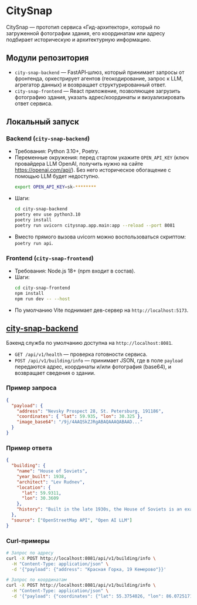 # CitySnap

CitySnap — прототип сервиса «Гид-архитектор», который по загруженной фотографии здания, его координатам или адресу подбирает историческую и архитектурную информацию.

## Модули репозитория
- `city-snap-backend` — FastAPI‑шлюз, который принимает запросы от фронтенда, оркестрирует агентов (геокодирование, запрос к LLM, агрегатор данных) и возвращает структурированный ответ.
- `city-snap-frontend` — React приложение, позволяющее загрузить фотографию здания, указать адрес/координаты и визуализировать ответ сервиса.

## Локальный запуск

### Backend (`city-snap-backend`)
- Требования: Python 3.10+, Poetry.
- Переменные окружения: перед стартом укажите `OPEN_API_KEY` (ключ провайдера LLM OpenAI, получить нужно на сайте https://openai.com/api/). Без него историческое обогащение с помощью LLM будет недоступно.
  ```bash
  export OPEN_API_KEY=sk-********
  ```
- Шаги:
  ```bash
  cd city-snap-backend
  poetry env use python3.10 
  poetry install
  poetry run uvicorn citysnap.app.main:app --reload --port 8081
  ```
- Вместо прямого вызова uvicorn можно воспользоваться скриптом: `poetry run api`.

### Frontend (`city-snap-frontend`)
- Требования: Node.js 18+ (npm входит в состав).
- Шаги:
  ```bash
  cd city-snap-frontend
  npm install
  npm run dev -- --host
  ```
- По умолчанию Vite поднимает дев-сервер на `http://localhost:5173`.

## [city-snap-backend](city-snap-backend)

Бэкенд служба по умолчанию доступна на `http://localhost:8081`.

- `GET /api/v1/health` — проверка готовности сервиса.
- `POST /api/v1/building/info` — принимает JSON, где в поле `payload` передаются адрес, координаты и/или фотография (base64), и возвращает сведения о здании.

### Пример запроса

```json
{
  "payload": {
    "address": "Nevsky Prospect 28, St. Petersburg, 191186",
    "coordinates": { "lat": 59.935, "lon": 30.325 },
    "image_base64": "/9j/4AAQSkZJRgABAQAAAQABAAD..."
  }
}
```

### Пример ответа

```json
{
  "building": {
    "name": "House of Soviets",
    "year_built": 1938,
    "architect": "Lev Rudnev",
    "location": {
      "lat": 59.9311,
      "lon": 30.3609
    },
    "history": "Built in the late 1930s, the House of Soviets is an example of Stalinist architecture, intended as an administrative hub."
  },
  "source": ["OpenStreetMap API", "Open AI LLM"]
}
```

### Curl-примеры

```bash
# Запрос по адресу
curl -X POST http://localhost:8081/api/v1/building/info \
  -H "Content-Type: application/json" \
  -d '{"payload": {"address": "Красная Горка, 19 Кемерово"}}'

# Запрос по координатам
curl -X POST http://localhost:8081/api/v1/building/info \
  -H "Content-Type: application/json" \
  -d '{"payload": {"coordinates": {"lat": 55.3754026, "lon": 86.0725171}}}'
```
